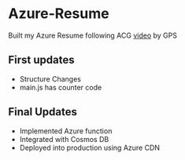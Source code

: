 # Azure-Resume
Built my Azure Resume following ACG [video](https://www.youtube.com/watch?v=ieYrBWmkfno) by GPS


## First updates
- Structure Changes
- main.js has counter code

## Final Updates
- Implemented Azure function 
- Integrated with Cosmos DB
- Deployed into production using Azure CDN
